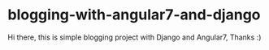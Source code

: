# blogging-with-angular7-and-django
Hi there, this is simple blogging project with Django and Angular7, Thanks :)
